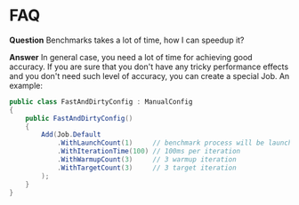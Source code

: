 # FAQ

**Question** Benchmarks takes a lot of time, how I can speedup it?

**Answer** In general case, you need a lot of time for achieving good accuracy. If you are sure that you don't have any tricky performance effects 
and you don't need such level of accuracy, you can create a special Job. An example:

```cs
public class FastAndDirtyConfig : ManualConfig
{
    public FastAndDirtyConfig()
    {
        Add(Job.Default
            .WithLaunchCount(1)     // benchmark process will be launched only once
            .WithIterationTime(100) // 100ms per iteration
            .WithWarmupCount(3)     // 3 warmup iteration
            .WithTargetCount(3)     // 3 target iteration
        );
    }
}
```
